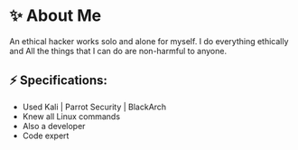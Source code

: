 # ✨ About Me
An ethical hacker works solo and alone for myself. I do everything ethically and All the things that I can do are non-harmful to anyone.

## ⚡ Specifications:
- Used Kali | Parrot Security | BlackArch
- Knew all Linux commands
- Also a developer
- Code expert

<!--
**Hackwithme007/Hackwithme007** is a  _special_  repository because its `README.md` (this file) appears on your GitHub profile.

Here are some ideas to get you started:

- 🔭 I’m currently working on ...
- 🌱 I’m currently learning ...
- 👯 I’m looking to collaborate on ...
- 🤔 I’m looking for help with ...
- 💬 Ask me about ...
- 📫 How to reach me: ...
- 😄 Pronouns: ...
-  Fun fact: ...
-->
